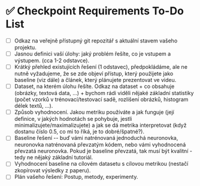 # ✅ Checkpoint Requirements To-Do List

- [ ] Odkaz na veřejně přístupný git repozitář s aktuální stavem vašeho projektu.  
- [ ] Jasnou definici vaší úlohy: jaký problém řešíte, co je vstupem a výstupem. (cca 1-2 odstavce).  
- [ ] Krátký přehled existujících řešení (1 odstavec), předpokládáme, ale ne nutně vyžadujeme, že se zde objeví přístup, který použijete jako baseline (viz dále) a článek, který plánujete prezentovat ve videu.  
- [ ] Dataset, na kterém úlohu řešíte. Odkaz na dataset + co obsahuje (obrázky, textová data, ...) + bychom rádi viděli nějaké základní statistiky (počet vzorků v trénovací/testovací sadě, rozlišení obrázků, histogram délek textů, ...).  
- [ ] Způsob vyhodnocení. Jakou metriku používáte a jak funguje (její definice, v jakých hodnotách se pohybuje, jestli minimalizujete/maximalizujete) a jak se dá metrika interpretovat (když dostanu číslo 0.5, co mi to říká, je to dobré/špatné?).  
- [ ] Baseline řešení -- buď vámi natrénovaná jednoduchá neuronovka, neuronovka natrénovaná převzatým kódem, nebo vámi vyhodnocená převzatá neuronovka. Pokud je baseline převzatá, tak musí být kvalitní - tedy ne nějaký základní tutoriál.  
- [ ] Vyhodnocení baseline na cílovém datasetu s cílovou metrikou (nestačí zkopírovat výsledky z paperu).  
- [ ] Plán vašeho řešení: Postup, metody, experimenty.  
